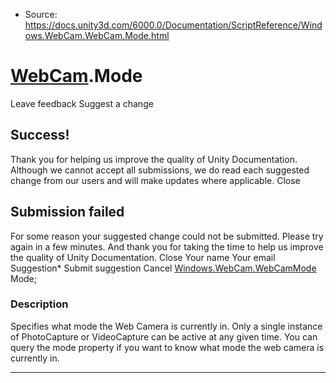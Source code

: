 * Source: https://docs.unity3d.com/6000.0/Documentation/ScriptReference/Windows.WebCam.WebCam.Mode.html

#  [WebCam](https://docs.unity3d.com/6000.0/Documentation/ScriptReference/Windows.WebCam.WebCam.html).Mode
Leave feedback
Suggest a change
## Success!
Thank you for helping us improve the quality of Unity Documentation. Although we cannot accept all submissions, we do read each suggested change from our users and will make updates where applicable.
Close
## Submission failed
For some reason your suggested change could not be submitted. Please <a>try again</a> in a few minutes. And thank you for taking the time to help us improve the quality of Unity Documentation.
Close
Your name Your email Suggestion* Submit suggestion
Cancel
[Windows.WebCam.WebCamMode](https://docs.unity3d.com/6000.0/Documentation/ScriptReference/Windows.WebCam.WebCamMode.html) Mode; 
### Description
Specifies what mode the Web Camera is currently in.
Only a single instance of PhotoCapture or VideoCapture can be active at any given time. You can query the mode property if you want to know what mode the web camera is currently in.
* * *
